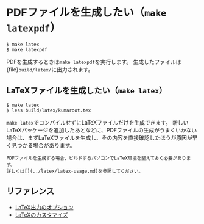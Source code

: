 # PDFファイルを生成したい（``make latexpdf``）

```console
$ make latex
$ make latexpdf
```

PDFを生成するときは``make latexpdf``を実行します。
生成したファイルは{file}`build/latex/`に出力されます。

## LaTeXファイルを生成したい（``make latex``）

```console
$ make latex
$ less build/latex/kumaroot.tex
```

``make latex``でコンパイルせずにLaTeXファイルだけを生成できます。
新しいLaTeXパッケージを追加したあとなどに、PDFファイルの生成がうまくいかない場合は、まずLaTeXファイルを生成し、その内容を直接確認したほうが原因が早く見つかる場合があります。

```{note}
PDFファイルを生成する場合、ビルドするパソコンでLaTeX環境を整えておく必要があります。
詳しくは[](../latex/latex-usage.md)を参照してください。
```



## リファレンス

- [LaTeX出力のオプション](https://www.sphinx-doc.org/ja/master/usage/configuration.html#options-for-latex-output)
- [LaTeXのカスタマイズ](https://www.sphinx-doc.org/ja/master/latex.html)
